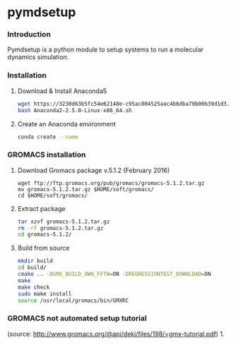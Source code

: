 # pymdsetup

### Introduction
Pymdsetup is a python module to setup systems to run a molecular
dynamics simulation.

### Installation
1. Download & Install Anaconda5

    ```bash
    wget https://3230d63b5fc54e62148e-c95ac804525aac4b6dba79b00b39d1d3.ssl.cf1.rackcdn.com/Anaconda2-2.5.0-Linux-x86_64.sh
    bash Anaconda2-2.5.0-Linux-x86_64.sh
    ```

2. Create an Anaconda environment

    ```bash
    conda create --name
    ```

### GROMACS installation
1. Download Gromacs package v.5.1.2 (February 2016)

    
    ```#!bash
    wget ftp://ftp.gromacs.org/pub/gromacs/gromacs-5.1.2.tar.gz
    mv gromacs-5.1.2.tar.gz $HOME/soft/gromacs/
    cd $HOME/soft/gromacs/
    ```

    

2. Extract package

    ```bash
    tar xzvf gromacs-5.1.2.tar.gz
    rm -rf gromacs-5.1.2.tar.gz
    cd gromacs-5.1.2/
    ```

3. Build from source

    ```bash
    mkdir build
    cd build/
    cmake .. -DGMX_BUILD_OWN_FFTW=ON -DREGRESSIONTEST_DOWNLOAD=ON
    make
    make check
    sudo make install
    source /usr/local/gromacs/bin/GMXRC
    ```

### GROMACS not automated setup tutorial
(source: http://www.gromacs.org/@api/deki/files/198/=gmx-tutorial.pdf)
1.